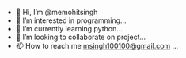 - 👋 Hi, I’m @memohitsingh
- 👀 I’m interested in programming...
- 🌱 I’m currently learning python...
- 💞️ I’m looking to collaborate on project...
- 📫 How to reach me msingh100100@gmail.com ...

<!---
memohitsingh/memohitsingh is a ✨ special ✨ repository because its `README.md` (this file) appears on your GitHub profile.
You can click the Preview link to take a look at your changes.
--->
